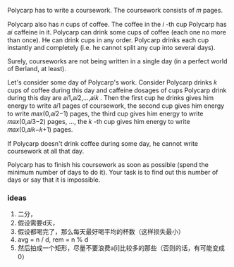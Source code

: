 Polycarp has to write a coursework. The coursework consists of 𝑚
 pages.

Polycarp also has 𝑛
 cups of coffee. The coffee in the 𝑖
-th cup Polycarp has 𝑎𝑖
 caffeine in it. Polycarp can drink some cups of coffee (each one no more than once). He can drink cups in any order. Polycarp drinks each cup instantly and completely (i.e. he cannot split any cup into several days).

Surely, courseworks are not being written in a single day (in a perfect world of Berland, at least).

Let's consider some day of Polycarp's work. Consider Polycarp drinks 𝑘
 cups of coffee during this day and caffeine dosages of cups Polycarp drink during this day are 𝑎𝑖1,𝑎𝑖2,…,𝑎𝑖𝑘
. Then the first cup he drinks gives him energy to write 𝑎𝑖1
 pages of coursework, the second cup gives him energy to write 𝑚𝑎𝑥(0,𝑎𝑖2−1)
 pages, the third cup gives him energy to write 𝑚𝑎𝑥(0,𝑎𝑖3−2)
 pages, ..., the 𝑘
-th cup gives him energy to write 𝑚𝑎𝑥(0,𝑎𝑖𝑘−𝑘+1)
 pages.

If Polycarp doesn't drink coffee during some day, he cannot write coursework at all that day.

Polycarp has to finish his coursework as soon as possible (spend the minimum number of days to do it). Your task is to find out this number of days or say that it is impossible.

### ideas
1. 二分，
2. 假设需要d天，
3. 假设都喝完了，那么每天最好喝平均的杯数（这样损失最小）
4. avg = n / d, rem = n % d
5. 然后拍成一个矩形，尽量不要浪费a[i]比较多的那些（否则的话，有可能变成0）